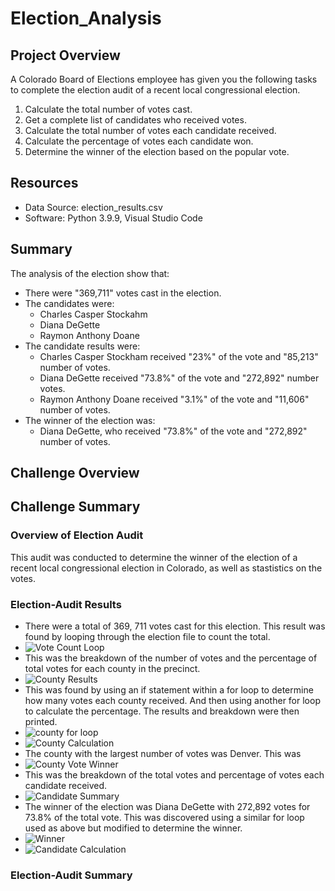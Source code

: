 # Election_Analysis

## Project Overview
A Colorado Board of Elections employee has given you the following tasks to complete the election audit of a recent local congressional election.

1. Calculate the total number of votes cast.
2. Get a complete list of candidates who received votes.
3. Calculate the total number of votes each candidate received.
4. Calculate the percentage of votes each candidate won.
5. Determine the winner of the election based on the popular vote.

## Resources
- Data Source: election_results.csv
- Software: Python 3.9.9, Visual Studio Code

## Summary
The analysis of the election show that:
- There were "369,711" votes cast in the election.
- The candidates were:
    - Charles Casper Stockahm
    - Diana DeGette
    - Raymon Anthony Doane
- The candidate results were:
    - Charles Casper Stockham received "23%" of the vote and "85,213" number of votes.
    - Diana DeGette received "73.8%" of the vote and "272,892" number votes. 
    - Raymon Anthony Doane received "3.1%" of the vote and "11,606" number of votes.
- The winner of the election was:
    - Diana DeGette, who received "73.8%" of the vote and "272,892" number of votes. 
    
## Challenge Overview

## Challenge Summary

### Overview of Election Audit
This audit was conducted to determine the winner of the election of a recent local congressional election in Colorado, as well as stastistics on the votes. 

### Election-Audit Results
- There were a total of 369, 711 votes cast for this election. This result was found by looping through the election file to count the total. 
- ![Vote Count Loop](https://user-images.githubusercontent.com/95246572/149638917-f133361a-be28-4bec-b958-3050f7b01f0e.png)
- This was the breakdown of the number of votes and the percentage of total votes for each county in the precinct.
- ![County Results](https://user-images.githubusercontent.com/95246572/149638973-ff408461-68a2-40b4-9f99-af7f883d0bb7.png)
- This was found by using an if statement within a for loop to determine how many votes each county received. And then using another for loop to calculate the percentage. The results and breakdown were then printed. 
- ![county for loop](https://user-images.githubusercontent.com/95246572/149639095-1c62ceb8-9e6f-47b3-b704-b55c4af7783d.png)
- ![County Calculation](https://user-images.githubusercontent.com/95246572/149639099-fbe872c3-8e6c-40cd-88c2-91c0701349b7.png)
- The county with the largest number of votes was Denver. This was 
- ![County Vote Winner](https://user-images.githubusercontent.com/95246572/149639199-77eba7a0-ded3-4267-88b4-1fe8f8d1b386.png)
- This was the breakdown of the total votes and percentage of votes each candidate received. 
- ![Candidate Summary](https://user-images.githubusercontent.com/95246572/149639298-ff18befb-6f68-4174-ae51-a9fa5de2541f.png)
- The winner of the election was Diana DeGette with 272,892 votes for 73.8% of the total vote. This was discovered using a similar for loop used as above but modified to determine the winner.
- ![Winner](https://user-images.githubusercontent.com/95246572/149639411-429161b2-f0ef-47c0-b4e3-d5e1eefb7fd6.png)
- ![Candidate Calculation](https://user-images.githubusercontent.com/95246572/149639390-04d169ef-5d98-4110-8532-783bc58615ab.png)



### Election-Audit Summary

